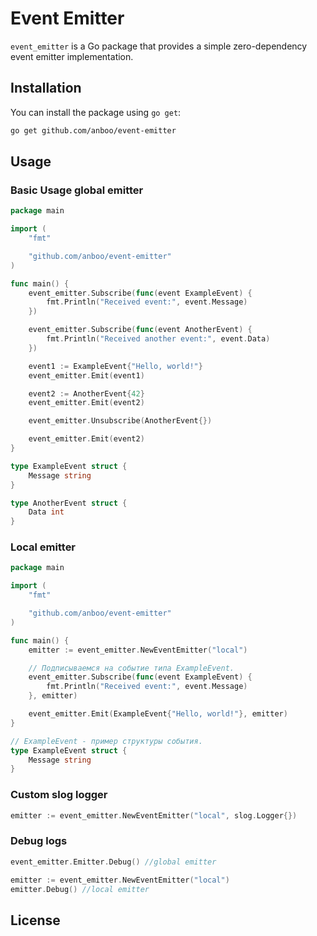 # Event Emitter

`event_emitter` is a Go package that provides a simple zero-dependency event emitter implementation.

## Installation

You can install the package using `go get`:

```bash
go get github.com/anboo/event-emitter
```

## Usage

### Basic Usage global emitter

```go
package main

import (
	"fmt"

	"github.com/anboo/event-emitter"
)

func main() {
	event_emitter.Subscribe(func(event ExampleEvent) {
		fmt.Println("Received event:", event.Message)
	})

	event_emitter.Subscribe(func(event AnotherEvent) {
		fmt.Println("Received another event:", event.Data)
	})

	event1 := ExampleEvent{"Hello, world!"}
	event_emitter.Emit(event1)

	event2 := AnotherEvent{42}
	event_emitter.Emit(event2)

	event_emitter.Unsubscribe(AnotherEvent{})

	event_emitter.Emit(event2)
}

type ExampleEvent struct {
	Message string
}

type AnotherEvent struct {
	Data int
}
```

### Local emitter
```go
package main

import (
	"fmt"

	"github.com/anboo/event-emitter"
)

func main() {
	emitter := event_emitter.NewEventEmitter("local")

	// Подписываемся на событие типа ExampleEvent.
	event_emitter.Subscribe(func(event ExampleEvent) {
		fmt.Println("Received event:", event.Message)
	}, emitter)

	event_emitter.Emit(ExampleEvent{"Hello, world!"}, emitter)
}

// ExampleEvent - пример структуры события.
type ExampleEvent struct {
	Message string
}
```

### Custom slog logger

```go
emitter := event_emitter.NewEventEmitter("local", slog.Logger{})
```

### Debug logs
```go
event_emitter.Emitter.Debug() //global emitter

emitter := event_emitter.NewEventEmitter("local")
emitter.Debug() //local emitter
```

## License
